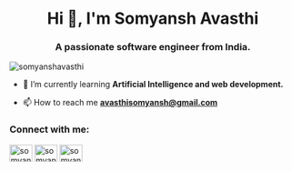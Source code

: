 <h1 align="center">Hi 👋, I'm Somyansh Avasthi</h1>
<h3 align="center">A passionate software engineer from India.</h3>

<p align="left"> <img src="https://komarev.com/ghpvc/?username=somyanshavasthi&label=Profile%20views&color=0e75b6&style=flat" alt="somyanshavasthi" /> </p>

- 🌱 I’m currently learning **Artificial Intelligence and web development.**

- 📫 How to reach me **avasthisomyansh@gmail.com**

<h3 align="left">Connect with me:</h3>
<p align="left">
<a href="https://linkedin.com/in/somyansh-avasthi" target="blank"><img align="center" src="https://raw.githubusercontent.com/rahuldkjain/github-profile-readme-generator/master/src/images/icons/Social/linked-in-alt.svg" alt="somyansh avasthi" height="30" width="40" /></a>
<a href="https://instagram.com/somyansh__" target="blank"><img align="center" src="https://raw.githubusercontent.com/rahuldkjain/github-profile-readme-generator/master/src/images/icons/Social/instagram.svg" alt="somyansh__" height="30" width="40" /></a>
<a href="https://www.leetcode.com/somyansh" target="blank"><img align="center" src="https://raw.githubusercontent.com/rahuldkjain/github-profile-readme-generator/master/src/images/icons/Social/leet-code.svg" alt="somyansh" height="30" width="40" /></a>
</p>
